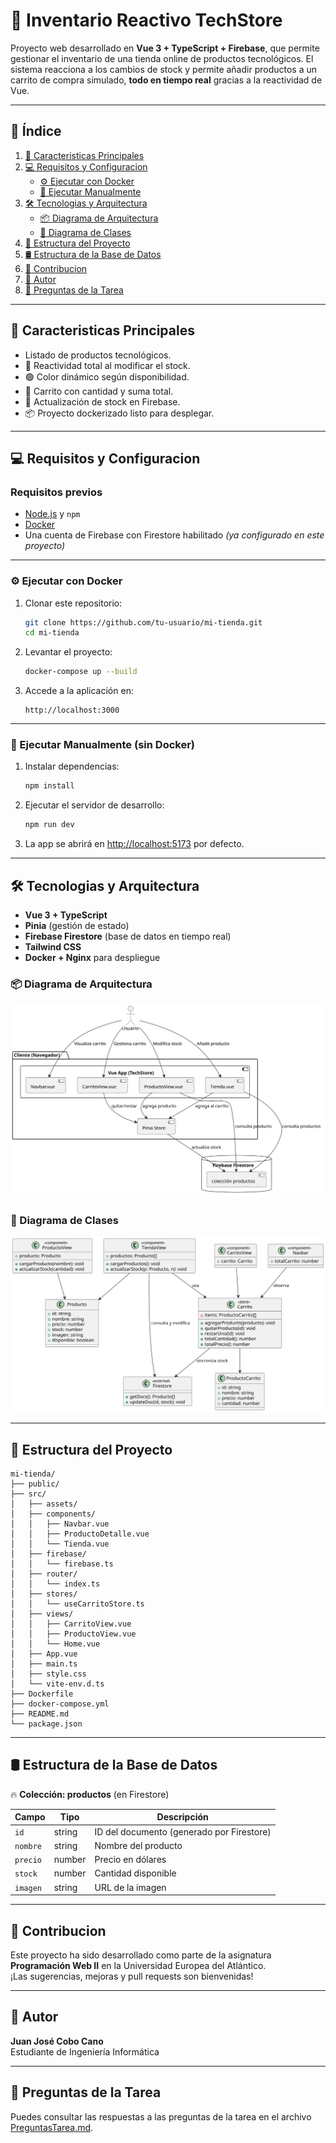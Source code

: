 # 🛒 **Inventario Reactivo TechStore**

Proyecto web desarrollado en **Vue 3 + TypeScript + Firebase**, que permite gestionar el inventario de una tienda online de productos tecnológicos. El sistema reacciona a los cambios de stock y permite añadir productos a un carrito de compra simulado, **todo en tiempo real** gracias a la reactividad de Vue.

---

## 📖 Índice

1. [🚀 Caracteristicas Principales](#-caracteristicas-principales)
2. [💻 Requisitos y Configuracion](#-requisitos-y-configuracion)
    - [⚙️ Ejecutar con Docker](#-ejecutar-con-docker)
    - [🧪 Ejecutar Manualmente](#-ejecutar-manualmente-sin-docker)
3. [🛠️ Tecnologias y Arquitectura](#-tecnologias-y-arquitectura)
    - [📦 Diagrama de Arquitectura](#-diagrama-de-arquitectura)
    - [📐 Diagrama de Clases](#-diagrama-de-clases)
4. [📂 Estructura del Proyecto](#-estructura-del-proyecto)
5. [🛢️ Estructura de la Base de Datos](#-estructura-de-la-base-de-datos)
6. [📝 Contribucion](#-contribucion)
7. [🚀 Autor](#-autor)
8. [📄 Preguntas de la Tarea](#-preguntas-de-la-tarea)



---

## 🚀 Caracteristicas Principales

-   Listado de productos tecnológicos.
- 🔁 Reactividad total al modificar el stock.
- 🟢 Color dinámico según disponibilidad.
- 🛒 Carrito con cantidad y suma total.
- 🔄 Actualización de stock en Firebase.
- 📦 Proyecto dockerizado listo para desplegar.

---

## 💻 Requisitos y Configuracion

### Requisitos previos

- [Node.js](https://nodejs.org/) y `npm`
- [Docker](https://www.docker.com/)
- Una cuenta de Firebase con Firestore habilitado *(ya configurado en este proyecto)*

---

### ⚙️ Ejecutar con Docker

1. Clonar este repositorio:

    ```bash
    git clone https://github.com/tu-usuario/mi-tienda.git
    cd mi-tienda
    ```

2. Levantar el proyecto:

    ```bash
    docker-compose up --build
    ```

3. Accede a la aplicación en:

    ```plaintext
    http://localhost:3000
    ```

---

### 🧪 Ejecutar Manualmente (sin Docker)

1. Instalar dependencias:

    ```bash
    npm install
    ```

2. Ejecutar el servidor de desarrollo:

    ```bash
    npm run dev
    ```

3. La app se abrirá en [http://localhost:5173](http://localhost:5173) por defecto.

---

## 🛠️ Tecnologias y Arquitectura

- **Vue 3 + TypeScript**
- **Pinia** (gestión de estado)
- **Firebase Firestore** (base de datos en tiempo real)
- **Tailwind CSS**
- **Docker + Nginx** para despliegue

### 📦 Diagrama de Arquitectura

![Diagrama de Arquitectura](imagenes/diagramaArquitectura.svg)

### 📐 Diagrama de Clases

![Diagrama de Clases](imagenes/diagramaClases.svg)

---

## 📂 Estructura del Proyecto

```plaintext
mi-tienda/
├── public/
├── src/
│   ├── assets/
│   ├── components/
│   │   ├── Navbar.vue
│   │   ├── ProductoDetalle.vue
│   │   └── Tienda.vue
│   ├── firebase/
│   │   └── firebase.ts
│   ├── router/
│   │   └── index.ts
│   ├── stores/
│   │   └── useCarritoStore.ts
│   ├── views/
│   │   ├── CarritoView.vue
│   │   ├── ProductoView.vue
│   │   └── Home.vue
│   ├── App.vue
│   ├── main.ts
│   ├── style.css
│   └── vite-env.d.ts
├── Dockerfile
├── docker-compose.yml
├── README.md
└── package.json
```

---

## 🛢️ Estructura de la Base de Datos

🔥 **Colección: productos** (en Firestore)

| Campo   | Tipo   | Descripción                     |
|---------|--------|---------------------------------|
| `id`    | string | ID del documento (generado por Firestore) |
| `nombre`| string | Nombre del producto            |
| `precio`| number | Precio en dólares              |
| `stock` | number | Cantidad disponible            |
| `imagen`| string | URL de la imagen               |

---

## 📝 Contribucion

Este proyecto ha sido desarrollado como parte de la asignatura **Programación Web II** en la Universidad Europea del Atlántico.  
¡Las sugerencias, mejoras y pull requests son bienvenidas!

---

## 🚀 Autor

**Juan José Cobo Cano**  
Estudiante de Ingeniería Informática

---

## 📄 Preguntas de la Tarea

Puedes consultar las respuestas a las preguntas de la tarea en el archivo [PreguntasTarea.md](PreguntasTarea.md).
